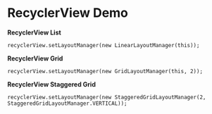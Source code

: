 # RecyclerView Demo
**RecyclerView List** 

`recyclerView.setLayoutManager(new LinearLayoutManager(this));`


**RecyclerView Grid** 

`recyclerView.setLayoutManager(new GridLayoutManager(this, 2));`

**RecyclerView Staggered Grid** 

`recyclerView.setLayoutManager(new StaggeredGridLayoutManager(2, StaggeredGridLayoutManager.VERTICAL));`
